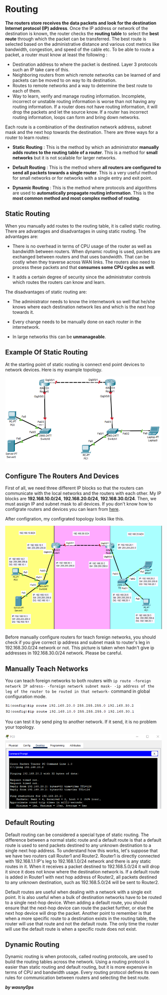 # Routing

**The routers store receives the data packets and look for the destination Internet protocol (IP) address**. Once the IP address or network of the destination is known, the router checks the **routing table** to select the **best route** through which the packet can be transferred. The best route is selected based on the administrative distance and various cost metrics like bandwidth, congestion, and speed of the cable etc. To be able to route a packet, a router must know at least the following :

- Destination address to where the packet is destined. Layer 3 protocols such an IP take care of this.
- Neighboring routers from which remote networks can be learned of and packets can be moved to on way to its destination.
- Routes to remote networks and a way to determine the best route to each of them.
- Way to learn, verify and manage routing information. Incomplete, incorrect or unstable routing information is worse than not having any routing information. If a router does not have routing information, it will drop the packets and let the source know. If a router has incorrect routing information, loops can form and bring down networks.

Each route is a combination of the destination network address, subnet mask and the next hop towards the destination. There are three ways for a router to learn routes:

- **Static Routing** : This is the method by which an administrator **manually adds routes to the routing table of a router**. This is a method for **small networks** but it is not scalable for larger networks.

- **Default Routing** : This is the method where **all routers are configured to send all packets towards a single router**.  This is a very useful method for small networks or for networks with a single entry and exit point. 

- **Dynamic Routing** : This is the method where protocols and algorithms are used to **automatically propagate routing information**. This is the **most common method and most complex method of routing**. 

## Static Routing

When you manually add routes to the routing table, it is called static routing. There are advantages and disadvantages in using static routing. The advantages are:

- There is no overhead in terms of CPU usage of the router as well as bandwidth between routers. When dynamic routing is used, packets are exchanged between routers and that uses bandwidth. That can be costly when they traverse across WAN links. The routers also need to process these packets and that **consumes some CPU cycles as well**.

- It adds a certain degree of security since the administrator controls which routes the routers can know and learn.

The disadvantages of static routing are:

- The administrator needs to know the internetwork so well that he/she knows where each destination network lies and which is the next hop towards it.

- Every change needs to be manually done on each router in the internetwork.

- In large networks this can be **unmanageable**.

## Example Of Static Routing

At the starting point of static routing is connect end point devices to network devices. Here is my example topology.

<p align="center"><img src="https://github.com/wasny0ps/Network-Notes/blob/main/0x7%20-%20Static%20%26%20Default%20Routing/source/static_routing_start.png" ></p>

##  Configure The Routers And Devices
First of all, we need three different IP blocks so that the routers can communicate with the local networks and the routers with each other. My IP blocks are **192.168.10.0/24**, **192.168.20.0/24**, **192.168.30.0/24**. Then, we must assign IP and subnet mask to all devices. If you don't know how to configrate routers and devices you can learn from [here](https://github.com/wasny0ps/Network-Notes/tree/main/0x5%20-%20Router%20%26%20Switch%20Configration).

After configration, my configrated topology looks like this.

<p align="center"><img src="https://github.com/wasny0ps/Network-Notes/blob/main/0x7%20-%20Static%20%26%20Default%20Routing/source/first_conf.png" ></p>

Before manually configure routers for teach foreign networks, you should check if you give correct ip address and subnet mask to router's leg in 192.168.30.0/24 network or not. This picture is taken when hadn't give ip addresses in 192.168.30.0/24 network. Please be careful.


## Manually Teach Networks

You can teach foreign networks to both routers with `ip route -foreign network IP adress- -foreign network subnet mask- -ip address of the leg of the router to be routed in that network-` command in global configuration mode.

<img src="https://github.com/wasny0ps/Network-Notes/blob/main/0x7%20-%20Static%20%26%20Default%20Routing/source/r1.png" >
<img src="https://github.com/wasny0ps/Network-Notes/blob/main/0x7%20-%20Static%20%26%20Default%20Routing/source/r2.png" >

You can test it by send ping to another network. If it send, it is no problem your topology.

<img src="https://github.com/wasny0ps/Network-Notes/blob/main/0x7%20-%20Static%20%26%20Default%20Routing/source/itworks.png" >


## Default Routing

Default routing can be considered a special type of static routing. The difference between a normal static route and a default route is that a default route is used to send packets destined to any unknown destination to a single next hop address. To understand how this works, let's suppose that we have two routers call Router1 and Router2. Router1 is directly connected with 192.168.1.1 IP's leg to 192.168.1.0/24 network and there is any static routes in it. When it receives a packet destined to 192.168.5.0/24 it will drop it since it does not know where the destination network is. If a default route is added in Router1 with next hop address of Router2, all packets destined to any unknown destination, such as 192.168.5.0/24 will be sent to Router2.

Default routes are useful when dealing with a network with a single exit point. It is also useful when a bulk of destination networks have to be routed to a single next-hop device. When adding a default route, you should ensure that the next-hop device can route the packet further, or else the next hop device will drop the packet. Another point to remember is that when a more specific route to a destination exists in the routing table, the router will use that route and not the default route. The only time the router will use the default route is when a specific route does not exist.


## Dynamic Routing

Dynamic routing is when protocols, called routing protocols, are used to build the routing tables across the network. Using a routing protocol is easier than static routing and default routing, but it is more expensive in terms of CPU and bandwidth usage. Every routing protocol defines its own rules for communication between routers and selecting the best route.


**_by wasny0ps_**
